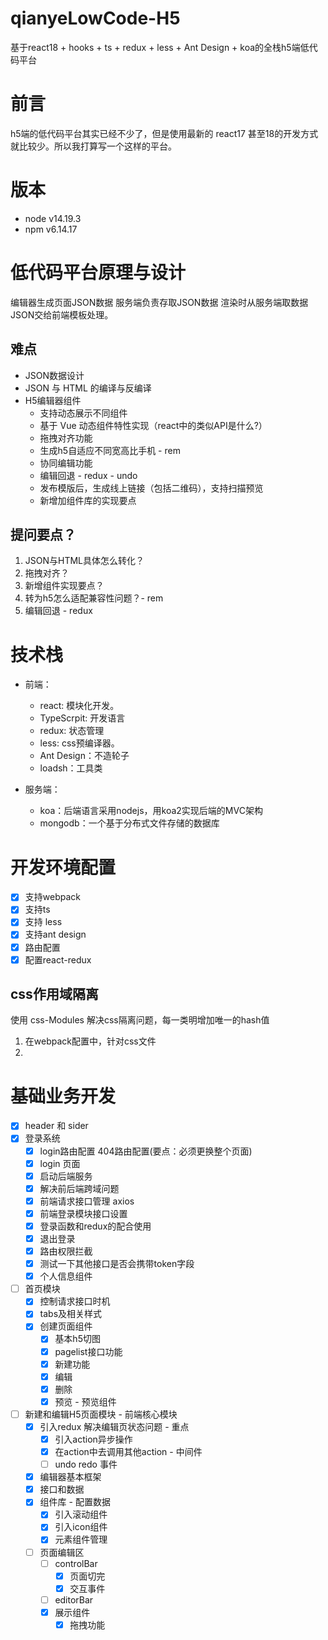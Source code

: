 # qianyeLowCode-H5
基于react18 + hooks + ts + redux + less + Ant Design + koa的全栈h5端低代码平台

# 前言

h5端的低代码平台其实已经不少了，但是使用最新的 react17 甚至18的开发方式就比较少。所以我打算写一个这样的平台。

# 版本
- node v14.19.3
- npm v6.14.17

# 低代码平台原理与设计

编辑器生成页面JSON数据
服务端负责存取JSON数据
渲染时从服务端取数据JSON交给前端模板处理。

## 难点
- JSON数据设计
- JSON 与 HTML 的编译与反编译
- H5编辑器组件
  - 支持动态展示不同组件
   - 基于 Vue 动态组件特性实现（react中的类似API是什么?）
  - 拖拽对齐功能
  - 生成h5自适应不同宽高比手机 - rem
  - 协同编辑功能
  - 编辑回退 - redux - undo
  - 发布模版后，生成线上链接（包括二维码），支持扫描预览
  - 新增加组件库的实现要点


## 提问要点？

1. JSON与HTML具体怎么转化？
2. 拖拽对齐？
3. 新增组件实现要点？
4. 转为h5怎么适配兼容性问题？- rem
5. 编辑回退 - redux

# 技术栈

- 前端：
  - react: 模块化开发。
  - TypeScrpit: 开发语言
  - redux: 状态管理
  - less: css预编译器。
  - Ant Design：不造轮子
  - loadsh：工具类

- 服务端：
  - koa：后端语言采用nodejs，用koa2实现后端的MVC架构
  - mongodb：一个基于分布式文件存储的数据库


# 开发环境配置

- [x] 支持webpack
- [x] 支持ts
- [x] 支持 less
- [x] 支持ant design
- [x] 路由配置
- [x] 配置react-redux

## css作用域隔离

使用 css-Modules 解决css隔离问题，每一类明增加唯一的hash值

1. 在webpack配置中，针对css文件
2. 

# 基础业务开发

- [x] header 和 sider
- [x] 登录系统
  - [x] login路由配置 404路由配置(要点：必须更换整个页面)
  - [x] login 页面
  - [x] 启动后端服务
  - [x] 解决前后端跨域问题
  - [x] 前端请求接口管理 axios
  - [x] 前端登录模块接口设置
  - [x] 登录函数和redux的配合使用
  - [x] 退出登录
  - [x] 路由权限拦截
  - [x] 测试一下其他接口是否会携带token字段
  - [x] 个人信息组件

- [ ] 首页模块
    - [x] 控制请求接口时机
    - [x] tabs及相关样式
    - [x] 创建页面组件
      - [x] 基本h5切图
      - [x] pagelist接口功能
      - [x] 新建功能
      - [x] 编辑
      - [x] 删除
      - [x] 预览 - 预览组件
      
- [ ] 新建和编辑H5页面模块 - 前端核心模块
  - [x] 引入redux 解决编辑页状态问题 - 重点
    - [x] 引入action异步操作
    - [x] 在action中去调用其他action - 中间件
    - [ ] undo redo 事件
  - [x] 编辑器基本框架
  - [x] 接口和数据
  - [x] 组件库 - 配置数据
      - [x] 引入滚动组件
      - [x] 引入icon组件 
      - [x] 元素组件管理
  - [ ] 页面编辑区
    - [ ] controlBar
      - [x] 页面切完
      - [x] 交互事件
    - [ ] editorBar
     - [x] 展示组件 
       - [x] 拖拽功能